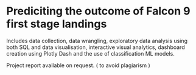 # Prediciting the outcome of Falcon 9 first stage landings

Includes data collection, data wrangling, exploratory data analysis using both SQL and data visualisation, interactive visual analytics, dashboard creation using Plotly Dash and the use of classification ML models.

Project report available on request. ( to avoid plagiarism )

